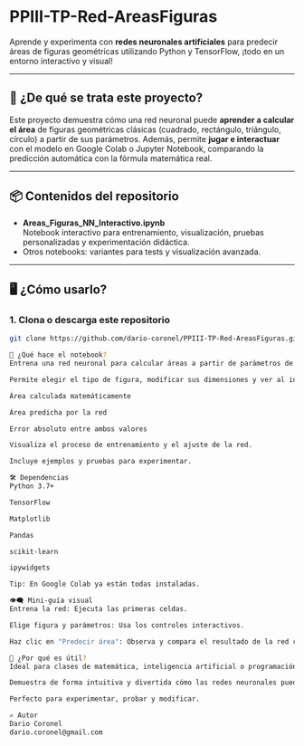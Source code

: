 # PPIII-TP-Red-AreasFiguras

Aprende y experimenta con **redes neuronales artificiales** para predecir áreas de figuras geométricas utilizando Python y TensorFlow, ¡todo en un entorno interactivo y visual!

---

## 🚀 ¿De qué se trata este proyecto?

Este proyecto demuestra cómo una red neuronal puede **aprender a calcular el área** de figuras geométricas clásicas (cuadrado, rectángulo, triángulo, círculo) a partir de sus parámetros. Además, permite **jugar e interactuar** con el modelo en Google Colab o Jupyter Notebook, comparando la predicción automática con la fórmula matemática real.

---

## 📦 Contenidos del repositorio

- **Areas_Figuras_NN_Interactivo.ipynb**  
  Notebook interactivo para entrenamiento, visualización, pruebas personalizadas y experimentación didáctica.
- Otros notebooks: variantes para tests y visualización avanzada.

---

## 🖥️ ¿Cómo usarlo?

### 1. Clona o descarga este repositorio

```bash
git clone https://github.com/dario-coronel/PPIII-TP-Red-AreasFiguras.git

🧠 ¿Qué hace el notebook?
Entrena una red neuronal para calcular áreas a partir de parámetros de figuras.

Permite elegir el tipo de figura, modificar sus dimensiones y ver al instante:

Área calculada matemáticamente

Área predicha por la red

Error absoluto entre ambos valores

Visualiza el proceso de entrenamiento y el ajuste de la red.

Incluye ejemplos y pruebas para experimentar.

🛠️ Dependencias
Python 3.7+

TensorFlow

Matplotlib

Pandas

scikit-learn

ipywidgets

Tip: En Google Colab ya están todas instaladas.

👁️‍🗨️ Mini-guía visual
Entrena la red: Ejecuta las primeras celdas.

Elige figura y parámetros: Usa los controles interactivos.

Haz clic en "Predecir área": Observa y compara el resultado de la red con el cálculo tradicional.

🤔 ¿Por qué es útil?
Ideal para clases de matemática, inteligencia artificial o programación.

Demuestra de forma intuitiva y divertida cómo las redes neuronales pueden aproximar funciones matemáticas reales.

Perfecto para experimentar, probar y modificar.

✍️ Autor
Dario Coronel
dario.coronel@gmail.com




